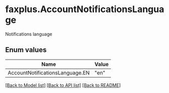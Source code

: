 # faxplus.AccountNotificationsLanguage
Notifications language

## Enum values
Name | Value
---- | -----
AccountNotificationsLanguage.EN | &quot;en&quot;

[[Back to Model list]](../README.md#documentation-for-models) [[Back to API list]](../README.md#documentation-for-api-endpoints) [[Back to README]](../README.md)

